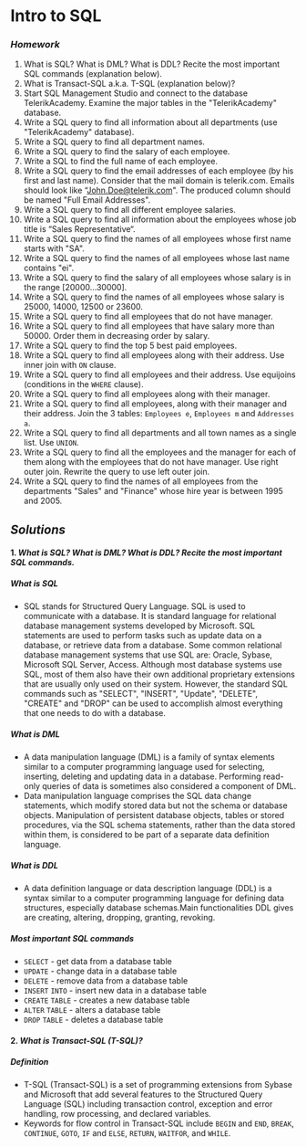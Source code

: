 # Intro to SQL

### _Homework_

1.	What is SQL? What is DML? What is DDL? Recite the most important SQL commands (explanation below).
1.	What is Transact-SQL a.k.a. T-SQL (explanation below)?
1.	Start SQL Management Studio and connect to the database TelerikAcademy. Examine the major tables in the "TelerikAcademy" database.
1.	Write a SQL query to find all information about all departments (use "TelerikAcademy" database).
1.	Write a SQL query to find all department names.
1.	Write a SQL query to find the salary of each employee.
1.	Write a SQL to find the full name of each employee.
1.	Write a SQL query to find the email addresses of each employee (by his first and last name). Consider that the mail domain is telerik.com. Emails should look like “John.Doe@telerik.com". The produced column should be named "Full Email Addresses".
1.	Write a SQL query to find all different employee salaries.
1.	Write a SQL query to find all information about the employees whose job title is “Sales Representative“.
1.	Write a SQL query to find the names of all employees whose first name starts with "SA".
1.	Write a SQL query to find the names of all employees whose last name contains "ei".
1.	Write a SQL query to find the salary of all employees whose salary is in the range [20000…30000].
1.	Write a SQL query to find the names of all employees whose salary is 25000, 14000, 12500 or 23600.
1.	Write a SQL query to find all employees that do not have manager.
1.	Write a SQL query to find all employees that have salary more than 50000. Order them in decreasing order by salary.
1.	Write a SQL query to find the top 5 best paid employees.
1.	Write a SQL query to find all employees along with their address. Use inner join with `ON` clause.
1.	Write a SQL query to find all employees and their address. Use equijoins (conditions in the `WHERE` clause).
1.	Write a SQL query to find all employees along with their manager.
1.	Write a SQL query to find all employees, along with their manager and their address. Join the 3 tables: `Employees e`, `Employees m` and `Addresses a`.
1.	Write a SQL query to find all departments and all town names as a single list. Use `UNION`.
1.	Write a SQL query to find all the employees and the manager for each of them along with the employees that do not have manager. Use right outer join. Rewrite the query to use left outer join.
1.	Write a SQL query to find the names of all employees from the departments "Sales" and "Finance" whose hire year is between 1995 and 2005.

## _Solutions_
#### 1.  _What is SQL? What is DML? What is DDL? Recite the most important SQL commands._

##### **_What is SQL_**
 - SQL stands for Structured Query Language. SQL is used to communicate with a database. It is standard language for relational database management systems developed by Microsoft. SQL statements are used to perform tasks such as update data on a database, or retrieve data from a database. Some common relational database management systems that use SQL are: Oracle, Sybase, Microsoft SQL Server, Access. Although most database systems use SQL, most of them also have their own additional proprietary extensions that are usually only used on their system. However, the standard SQL commands such as "SELECT", "INSERT", "Update", "DELETE", "CREATE" and "DROP" can be used to accomplish almost everything that one needs to do with a database.
 
##### **_What is DML_**
 - A data manipulation language (DML) is a family of syntax elements similar to a computer programming language used for selecting, inserting, deleting and updating data in a database. Performing read-only queries of data is sometimes also considered a component of DML.
 - Data manipulation language comprises the SQL data change statements, which modify stored data but not the schema or database objects. Manipulation of persistent database objects, tables or stored procedures, via the SQL schema statements, rather than the data stored within them, is considered to be part of a separate data definition language.
 
##### **_What is DDL_** 
 - A data definition language or data description language (DDL) is a syntax similar to a computer programming language for defining data structures, especially database schemas.Main functionalities DDL gives are creating, altering, dropping, granting, revoking.
 
##### **_Most important SQL commands_**
 - `SELECT` - get data from a database table
 - `UPDATE` - change data in a database table
 - `DELETE` - remove data from a database table
 - `INSERT` `INTO` - insert new data in a database table
 - `CREATE` `TABLE` - creates a new database table
 - `ALTER` `TABLE` - alters a database table
 - `DROP` `TABLE` - deletes a database table
 
#### 2.  _What is Transact-SQL (T-SQL)?_

##### **_Definition_**
 - T-SQL (Transact-SQL) is a set of programming extensions from Sybase and Microsoft that add several features to the Structured Query Language (SQL) including transaction control, exception and error handling, row processing, and declared variables. 
 - Keywords for flow control in Transact-SQL include `BEGIN` and `END`, `BREAK`, `CONTINUE`, `GOTO`, `IF` and `ELSE`, `RETURN`, `WAITFOR`, and `WHILE`.